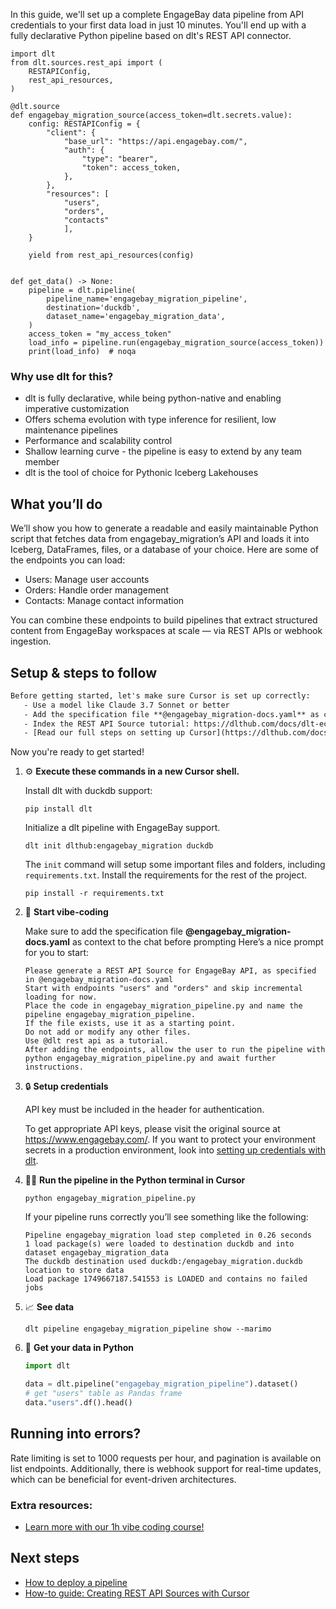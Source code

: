 In this guide, we'll set up a complete EngageBay data pipeline from API credentials to your first data load in just 10 minutes. You'll end up with a fully declarative Python pipeline based on dlt's REST API connector.

```python-outcome
import dlt
from dlt.sources.rest_api import (
    RESTAPIConfig,
    rest_api_resources,
)

@dlt.source
def engagebay_migration_source(access_token=dlt.secrets.value):
    config: RESTAPIConfig = {
        "client": {
            "base_url": "https://api.engagebay.com/",
            "auth": {
                "type": "bearer",
                "token": access_token,
            },
        },
        "resources": [
            "users",
            "orders",
            "contacts"
            ],
    }

    yield from rest_api_resources(config)


def get_data() -> None:
    pipeline = dlt.pipeline(
        pipeline_name='engagebay_migration_pipeline',
        destination='duckdb',
        dataset_name='engagebay_migration_data', 
    )
    access_token = "my_access_token"
    load_info = pipeline.run(engagebay_migration_source(access_token))
    print(load_info)  # noqa
```

### Why use dlt for this?

- dlt is fully declarative, while being python-native and enabling imperative customization
- Offers schema evolution with type inference for resilient, low maintenance pipelines
- Performance and scalability control
- Shallow learning curve - the pipeline is easy to extend by any team member
- dlt is the tool of choice for Pythonic Iceberg Lakehouses

## What you’ll do

We’ll show you how to generate a readable and easily maintainable Python script that fetches data from engagebay_migration’s API and loads it into Iceberg, DataFrames, files, or a database of your choice. Here are some of the endpoints you can load:

- Users: Manage user accounts
- Orders: Handle order management
- Contacts: Manage contact information

You can combine these endpoints to build pipelines that extract structured content from EngageBay workspaces at scale — via REST APIs or webhook ingestion.

## Setup & steps to follow

```default
Before getting started, let's make sure Cursor is set up correctly:
   - Use a model like Claude 3.7 Sonnet or better
   - Add the specification file **@engagebay_migration-docs.yaml** as context
   - Index the REST API Source tutorial: https://dlthub.com/docs/dlt-ecosystem/verified-sources/rest_api/ and add it to context as **@dlt rest api**
   - [Read our full steps on setting up Cursor](https://dlthub.com/docs/dlt-ecosystem/llm-tooling/cursor-restapi#23-configuring-cursor-with-documentation)
```

Now you're ready to get started! 

1. ⚙️ **Execute these commands in a new Cursor shell.**
    
    Install dlt with duckdb support:
    ```shell
    pip install dlt
    ```

    Initialize a dlt pipeline with EngageBay support.
    ```shell
    dlt init dlthub:engagebay_migration duckdb
    ```

    The `init` command will setup some important files and folders, including `requirements.txt`. Install the requirements for the rest of the project.
    ```shell
    pip install -r requirements.txt
    ```
    
2. 🤠 **Start vibe-coding**
    
    Make sure to add the specification file **@engagebay_migration-docs.yaml** as context to the chat before prompting
    Here’s a nice prompt for you to start: 
    
    ```prompt
    Please generate a REST API Source for EngageBay API, as specified in @engagebay_migration-docs.yaml 
    Start with endpoints "users" and "orders" and skip incremental loading for now. 
    Place the code in engagebay_migration_pipeline.py and name the pipeline engagebay_migration_pipeline. 
    If the file exists, use it as a starting point. 
    Do not add or modify any other files. 
    Use @dlt rest api as a tutorial. 
    After adding the endpoints, allow the user to run the pipeline with python engagebay_migration_pipeline.py and await further instructions.
    ```

    
3. 🔒 **Setup credentials** 
    
    API key must be included in the header for authentication.
    
    To get appropriate API keys, please visit the original source at https://www.engagebay.com/.
    If you want to protect your environment secrets in a production environment, look into [setting up credentials with dlt](https://dlthub.com/docs/walkthroughs/add_credentials).
    
4. 🏃‍♀️ **Run the pipeline in the Python terminal in Cursor**
    
    ```shell
    python engagebay_migration_pipeline.py
    ```
    
    If your pipeline runs correctly you’ll see something like the following:
    
    ```shell
    Pipeline engagebay_migration load step completed in 0.26 seconds
    1 load package(s) were loaded to destination duckdb and into dataset engagebay_migration_data
    The duckdb destination used duckdb:/engagebay_migration.duckdb location to store data
    Load package 1749667187.541553 is LOADED and contains no failed jobs
    ```
    
5. 📈 **See data**
    
    ```shell
    dlt pipeline engagebay_migration_pipeline show --marimo
    ```
    
6. 🐍 **Get your data in Python**
    
    ```python
    import dlt

   data = dlt.pipeline("engagebay_migration_pipeline").dataset()
   # get "users" table as Pandas frame
   data."users".df().head()
    ```

## Running into errors?

Rate limiting is set to 1000 requests per hour, and pagination is available on list endpoints. Additionally, there is webhook support for real-time updates, which can be beneficial for event-driven architectures.

### Extra resources:

- [Learn more with our 1h vibe coding course!](https://www.youtube.com/watch?v=GGid70rnJuM)

## Next steps

- [How to deploy a pipeline](https://dlthub.com/docs/walkthroughs/deploy-a-pipeline)
- [How-to guide: Creating REST API Sources with Cursor](https://dlthub.com/docs/dlt-ecosystem/llm-tooling/cursor-restapi)